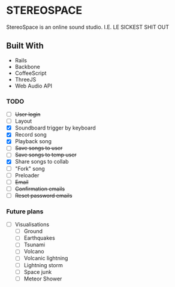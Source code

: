 # STEREOSPACE

StereoSpace is an online sound studio. I.E. LE SICKEST SHIT OUT

## Built With

+ Rails
+ Backbone
+ CoffeeScript
+ ThreeJS
+ Web Audio API

### TODO
+ [ ] ~~User login~~
+ [ ] Layout
+ [x] Soundboard trigger by keyboard
+ [x] Record song
+ [x] Playback song
+ [ ] ~~Save songs to user~~
+ [ ] ~~Save songs to temp user~~
+ [x] Share songs to collab
+ [ ] "Fork" song
+ [ ] Preloader
+ [ ] ~~Email~~
+ [ ] ~~Confirmation emails~~
+ [ ] ~~Reset password emails~~

### Future plans
+ [ ] Visualisations
  + [ ] Ground
  + [ ] Earthquakes
  + [ ] Tsunami
  + [ ] Volcano
  + [ ] Volcanic lightning
  + [ ] Lightning storm
  + [ ] Space junk
  + [ ] Meteor Shower